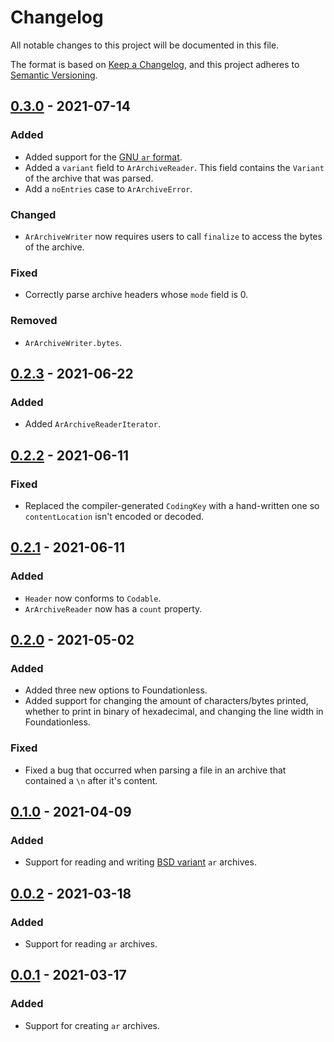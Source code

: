 # Changelog

All notable changes to this project will be documented in this file.

The format is based on [Keep a Changelog](https://keepachangelog.com/en/1.0.0/),
and this project adheres to [Semantic Versioning](https://semver.org/spec/v2.0.0.html).

## [0.3.0](https://github.com/LebJe/ArArchiveKit/releases/tag/0.3.0) - 2021-07-14

### Added

-   Added support for the [GNU `ar` format](<https://en.wikipedia.org/wiki/Ar_(Unix)#System_V_(or_GNU)_variant>).
-   Added a `variant` field to `ArArchiveReader`. This field contains the `Variant ` of the archive that was parsed.
-   Add a `noEntries` case to `ArArchiveError`.

### Changed

-   `ArArchiveWriter` now requires users to call `finalize` to access the bytes of the archive.

### Fixed

-   Correctly parse archive headers whose `mode` field is 0.

### Removed

-   `ArArchiveWriter.bytes`.

## [0.2.3](https://github.com/LebJe/ArArchiveKit/releases/tag/0.2.3) - 2021-06-22

### Added

-   Added `ArArchiveReaderIterator`.

## [0.2.2](https://github.com/LebJe/ArArchiveKit/releases/tag/0.2.2) - 2021-06-11

### Fixed

-   Replaced the compiler-generated `CodingKey` with a hand-written one so `contentLocation` isn't encoded or decoded.

## [0.2.1](https://github.com/LebJe/ArArchiveKit/releases/tag/0.2.1) - 2021-06-11

### Added

-   `Header` now conforms to `Codable`.
-   `ArArchiveReader` now has a `count` property.

## [0.2.0](https://github.com/LebJe/ArArchiveKit/releases/tag/0.2.0) - 2021-05-02

### Added

-   Added three new options to Foundationless.
-   Added support for changing the amount of characters/bytes printed, whether to print in binary of hexadecimal, and changing the line width in Foundationless.

### Fixed

-   Fixed a bug that occurred when parsing a file in an archive that contained a `\n` after it's content.

## [0.1.0](https://github.com/LebJe/ArArchiveKit/releases/tag/0.1.0) - 2021-04-09

### Added

-   Support for reading and writing [BSD variant](https://www.freebsd.org/cgi/man.cgi?query=ar&sektion=5) `ar` archives.

## [0.0.2](https://github.com/LebJe/ArArchiveKit/releases/tag/0.0.2) - 2021-03-18

### Added

-   Support for reading `ar` archives.

## [0.0.1](https://github.com/LebJe/ArArchiveKit/releases/tag/0.0.1) - 2021-03-17

### Added

-   Support for creating `ar` archives.
